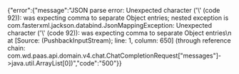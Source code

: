 {"error":{"message":"JSON parse error: Unexpected character ('\\' (code 92)): was expecting comma to separate Object entries; nested exception is com.fasterxml.jackson.databind.JsonMappingException: Unexpected character ('\\' (code 92)): was expecting comma to separate Object entries\n at [Source: (PushbackInputStream); line: 1, column: 650] (through reference chain: com.wd.paas.api.domain.v4.chat.ChatCompletionRequest[\"messages\"]->java.util.ArrayList[0])","code":"500"}}